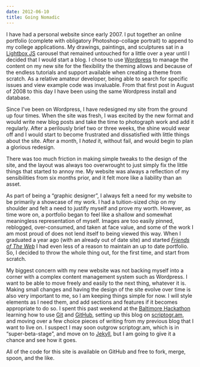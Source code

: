 ```yaml
---
date: 2012-06-10
title: Going Nomadic
---
```


I have had a personal website since early 2007. I put together an online portfolio (complete with obligatory Photoshop-collage portrait) to append to my college applications. My drawings, paintings, and sculptures sat in a [Lightbox JS](http://lokeshdhakar.com/projects/lightbox/ "Lightbox JS") carousel that remained untouched for a little over a year until I decided that I would start a blog. I chose to use [Wordpress](http://wordpress.org/ "Wordpress") to manage the content on my new site for the flexibility the theming allows and because of the endless tutorials and support available when creating a theme from scratch. As a relative amateur developer, being able to search for specific issues and view example code was invaluable. From that first post in August of 2008 to this day I have been using the same Wordpress install and database.

Since I've been on Wordpress, I have redesigned my site from the ground up four times. When the site was fresh, I was excited by the new format and would write new blog posts and take the time to photograph work and add it regularly. After a perilously brief two or three weeks, the shine would wear off and I would start to become frustrated and dissatisfied with little things about the site. After a month, I _hated_ it, without fail, and would begin to plan a glorious redesign.

There was too much friction in making simple tweaks to the design of the site, and the layout was always too overwrought to just simply fix the little things that started to annoy me. My website was always a reflection of my sensibilities from six months prior, and it felt more like a liability than an asset.

As part of being a “graphic designer”, I always felt a need for my website to be primarily a showcase of my work. I had a tuition-sized chip on my shoulder and felt a need to justify myself and prove my worth. However, as time wore on, a portfolio began to feel like a shallow and somewhat meaningless representation of myself. Images are too easily pinned, reblogged, over-consumed, and taken at face value, and some of the work I am most proud of does not lend itself to being viewed this way. When I graduated a year ago (with an already out of date site) and started [_Friends of The Web_](http://www.friendsoftheweb.com "Friends of The Web") I had even less of a reason to maintain an up to date portfolio. So, I decided to throw the whole thing out, for the first time, and start from scratch.

My biggest concern with my new website was not backing myself into a corner with a complex content management system such as Wordpress. I want to be able to move freely and easily to the next thing, whatever it is. Making small changes and having the design of the site evolve over time is also very important to me, so I am keeping things simple for now. I will style elements as I need them, and add sections and features if it becomes appropriate to do so. I spent this past weekend at the [Baltimore Hackathon](http://baltimorehackathon.com/ "The Baltimore Hackathon") learning how to use [Git](http://git-scm.com/ "Git") and [GitHub](https://github.com/andymangold "Andy Mangold on GitHub"), setting up this blog on [scriptogr.am](http://scriptogr.am/ "Scriptogram"), and moving over a few choice pieces of writing from my previous blog that I want to live on. I suspect I may soon outgrow scriptogr.am, which is in &ldquo;super-beta-stage&rdquo;, and move on to [Jekyll](https://github.com/mojombo/jekyll "Jekyll"), but I am going to give it a chance and see how it goes.

All of the code for this site is available on GitHub and free to fork, merge, spoon, and the like.
